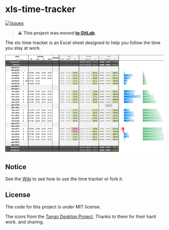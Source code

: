 # xls-time-tracker

[issues-badge]: https://img.shields.io/github/issues-raw/KeyboardPlaying/xls-time-tracker.svg
[xtt-wiki]: https://github.com/KeyboardPlaying/xls-time-tracker/wiki
[waffle]: https://waffle.io/KeyboardPlaying/xls-time-tracker

[![Issues][issues-badge]][waffle]

> **:warning: This project was moved [to GitLab](https://gitlab.com/keyboardplaying/xtt/xls-time-tracker).**

The xls-time-tracker is an Excel sheet designed to help you follow the time you stay at work.

![](doc/screenshots/xls-time-tracker.png)

## Notice

See the [Wiki][xtt-wiki] to see how to use the time tracker or fork it.

## License

The code for this project is under MIT license.

The icons from the [Tango Desktop Project](http://tango.freedesktop.org/). Thanks to them for their hard work. and sharing.
